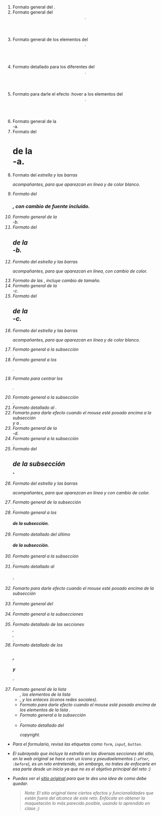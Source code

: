 
1. Formato general del <body>.
2. Formato general del <header>.
3. Formato general de los elementos <a> del <header>.
4. Formato detallado para los diferentes <a> del <header>.
5. Formato para darle el efecto :hover a los elementos <a> del <header>.
6. Formato general de la <section> -a.
7. Formato del <h1> de la <section>-a.
8. Formato del <i> estrella y las barras <p> acompañantes, para que aparezcan en línea y de color blanco.
9. Formato del <h3>, con cambio de fuente incluído.
10. Formato general de la <section> -b.
11. Formato del <h2> de la <section>-b.   
12. Formato del <i> estrella y las barras <p> acompañantes, para que aparezcan en línea, con cambio de color.
13. Formato de las <img>, incluye cambio de tamaño.  
14. Formato general de la <section>-c.
15. Formato del <h2> de la <section>-c.
16. Formato del <i> estrella y las barras <p> acompañantes, para que aparezcan en línea y de color blanco. 
17. Formato general a la subsección <div class="table">.
18. Formato general a los <p class="column">.
19. Formato para centrar los <p class="column">.
20. Formato general a la subsección <div class="download">.  
21. Formato detallado al <a class="fa fa-download">.
22. Fomarto para darle efecto cuando el mouse esté posado encima a la subsección <div class="download"> y a <a class="fa fa-download">.
23. Formato general de la <section>-d.
24. Formato general a la subsección <div class="contact">.
25. Formato del <h2> de la subsección <div class="contact">.
26. Formato del <i> estrella y las barras <p> acompañantes, para que aparezcan en línea y con cambio de color.
27. Formato general de la subsección <div class="information">.  
28. Formato general a los <h4> de la subsección. 
29. Formato detallado del último <h4> de la subsección.
30. Formato general a la subsección <div class="send">.
31. Formato detallado al <h4>.
32. Fomarto para darle efecto cuando el mouse esté posado encima de la subsección <div class="send">. 
33. Formato general del <footer>.
34. Formato general a la subsecciones <div class="footer-column"> .
35. Formato detallado de las secciones <div class="location">, <div class="around">, <div class="about-free">.
36. Formato detallado de los <h3>, <h4> y <p>.
37. Formato general de la lista <ul>, los elementos de la lista <li>, y los enlaces <a> (íconos redes sociales). 
38. Formato para darle efecto cuando el mouse esté posado encima de los elementos de la lista <a>.
39. Formato general a la subsección <div class="final">. 
40. Formato detallado del <p> copyright.  


  - Para el formulario, revisa las etiquetas como `form`, `input`, `button`.

* El subrayado que incluye la estrella en las diversas secciones del sitio, en
  la web original se hace con un ícono y pseudoelementos (`:after`, `:before`),
  es un reto entretenido, sin embargo, no trates de enfocarte en esa parte desde
  un inicio ya que no es el objetivo principal del reto :)

* Puedes ver el [sitio original](https://blackrockdigital.github.io/startbootstrap-freelancer/)
  para que te des una idea de como debe quedar.

  > Nota: El sitio original tiene ciertos efectos y funcionalidades que
están fuera del alcance de este reto. Enfócate en obtener la maquetación
lo más parecido posible, usando lo aprendido en clase ;)

